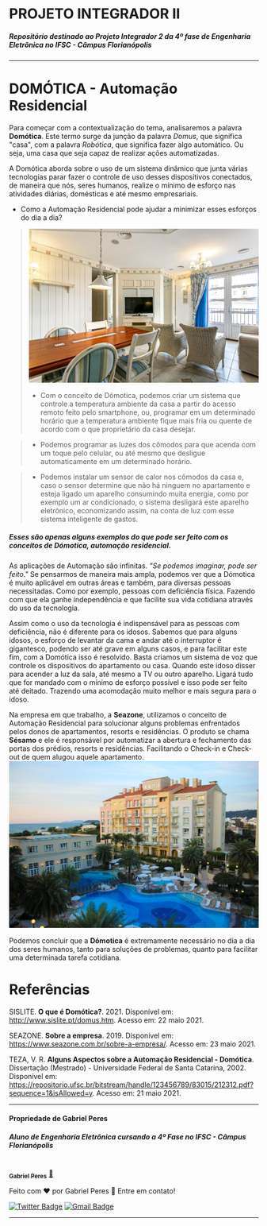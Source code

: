 # PROJETO INTEGRADOR II
##### Repositório destinado ao Projeto Integrador 2 da 4º fase de Engenharia Eletrônica no IFSC - Câmpus Florianópolis
---

# DOMÓTICA - Automação Residencial

  Para começar com a contextualização do tema, analisaremos a palavra **Domótica**. Este termo surge da junção da palavra *Domus*, que significa "casa", com a palavra *Robótica*, que significa fazer algo automático. Ou seja, uma casa que seja capaz de realizar ações automatizadas.

  A Domótica aborda sobre o uso de um sistema dinâmico que junta várias tecnologias parar fazer o controle de uso desses dispositivos conectados, de maneira que nós, seres humanos, realize o mínimo de esforço nas atividades diárias, domésticas e até mesmo empresariais.

* Como a Automação Residencial pode ajudar a minimizar esses esforços do dia a dia?
> ![Exemplo](./Figuras/fotoseazone.jpg)
> * Com o conceito de Dómotica, podemos criar um sistema que controle a temperatura ambiente da casa a partir do acesso remoto feito pelo smartphone, ou, programar em um determinado horário que a temperatura ambiente fique mais fria ou quente de acordo com o que proprietário da casa desejar.

> * Podemos programar as luzes dos cômodos para que acenda com um toque pelo celular, ou até mesmo que desligue automaticamente em um determinado horário.

> * Podemos instalar um sensor de calor nos cômodos da casa e, caso o sensor determine que não há ninguem no apartamento e esteja ligado um aparelho consumindo muita energia, como por exemplo um ar condicionado, o sistema desligará este aparelho eletrônico, economizando assim, na conta de luz com esse sistema inteligente de gastos.
##### Esses são apenas alguns exemplos do que pode ser feito com os conceitos de Dómotica, automação residencial.
  
As aplicações de Automação são infinitas. *"Se podemos imaginar, pode ser feito."*
Se pensarmos de maneira mais ampla, podemos ver que a Dómotica é muito aplicável em outras áreas e também, para diversas pessoas necessitadas. Como por exemplo, pessoas com deficiência física. Fazendo com que ela ganhe independência e que facilite sua vida cotidiana através do uso da tecnologia.

Assim como o uso da tecnologia é indispensável para as pessoas com deficiência, não é diferente para os idosos. Sabemos que para alguns idosos, o esforço de levantar da cama e andar até o interruptor é gigantesco, podendo ser até grave em alguns casos, e para facilitar este fim, com a Domótica isso é resolvido. Basta criamos um sistema de voz que controle os dispositivos do apartamento ou casa. Quando este idoso disser para acender a luz da sala, até mesmo a TV ou outro aparelho. Ligará tudo que for mandado com o mínimo de esforço possível e isso pode ser feito até deitado. Trazendo uma acomodação muito melhor e mais segura para o idoso.  

Na empresa em que trabalho, a **Seazone**, utilizamos o conceito de Automação Residencial para solucionar alguns problemas enfrentados pelos donos de apartamentos, resorts e residências. O produto se chama **Sésamo** e ele é responsável por automatizar a abertura e fechamento das portas dos prédios, resorts e residências. Facilitando o Check-in e Check-out de quem alugou aquele apartamento.
![Exemplo 2](./Figuras/exemplo2.jpg)

Podemos concluir que a **Dómotica** é extremamente necessário no dia a dia dos seres humanos, tanto para soluções de problemas, quanto para facilitar uma determinada tarefa cotidiana.

# Referências

SISLITE. **O que é Domótica?**. 2021. Disponível em: http://www.sislite.pt/domus.htm. Acesso em: 22 maio 2021.

SEAZONE. **Sobre a empresa**. 2019. Disponível em: https://www.seazone.com.br/sobre-a-empresa/. Acesso em: 23 maio 2021.

TEZA, V. R. **Alguns Aspectos sobre a Automação Residencial - Domótica**. Dissertação (Mestrado) - Universidade Federal de Santa Catarina, 2002. Disponível em: https://repositorio.ufsc.br/bitstream/handle/123456789/83015/212312.pdf?sequence=1&isAllowed=y. Acesso em: 21 maio 2021.

---
#### Propriedade de Gabriel Peres
##### Aluno de Engenharia Eletrônica cursando a 4º Fase no IFSC - Câmpus Florianópolis

<a href="https://github.com/imperes">
 <img style="border-radius: 50%;" src="https://avatars.githubusercontent.com/u/62605372?s=400&u=c4674927cff657650bfaf1ffb9204e8fe7cb9406&v=4" width="100px;" alt=""/>
 <br />
 <sub><b>Gabriel Peres</b></sub></a> <a href="https://github.com/imperes" title="Rocketseat">🚀</a>


Feito com ❤️ por Gabriel Peres 📱 Entre em contato!

[![Twitter Badge](https://img.shields.io/badge/-@Im_peres-1ca0f1?style=flat-square&labelColor=1ca0f1&logo=twitter&logoColor=white&link=https://twitter.com/Im_peres)](https://twitter.com/Im_peres) [![Gmail Badge](https://img.shields.io/badge/-peres.gabriel.gabriel@gmail.com-c14438?style=flat-square&logo=Gmail&logoColor=white&link=peres.gabriel.gabriel@gmail.com)](peres.gabriel.gabriel@gmail.com)

---
